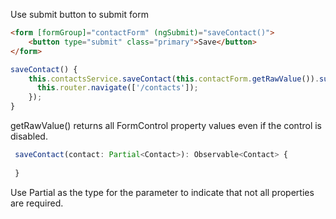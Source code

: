 Use submit button to submit form
```html
<form [formGroup]="contactForm" (ngSubmit)="saveContact()">
    <button type="submit" class="primary">Save</button>
</form>
```


```ts
saveContact() {
    this.contactsService.saveContact(this.contactForm.getRawValue()).subscribe(() => {
      this.router.navigate(['/contacts']);
    });
}
```
getRawValue() returns all FormControl property values even if the control is disabled.


```ts
 saveContact(contact: Partial<Contact>): Observable<Contact> {
 
 }
```
Use Partial as the type for the parameter to indicate that not all properties are required.
